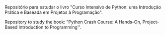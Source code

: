 Repositório para estudar o livro "Curso Intensivo de Python: uma Introdução Prática e Baseada em Projetos à Programação".

Repository to study the book: "Python Crash Course: A Hands-On, Project-Based Introduction to Programming''.

